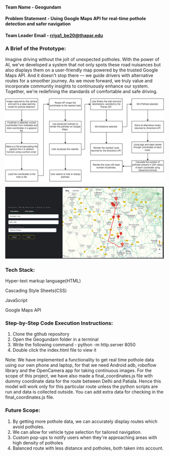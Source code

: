 #### Team Name - Geogundam
#### Problem Statement - Using Google Maps API for real-time pothole detection and safer navigation
#### Team Leader Email - rriya1_be20@thapar.edu

### A Brief of the Prototype:
  Imagine driving without the jolt of unexpected potholes. With the power of AI, we've developed a system that not only spots these road nuisances but also displays them on a user-friendly map powered by the trusted Google Maps API. And it doesn't stop there — we guide drivers with alternative routes for a smoother journey. As we move forward, we truly value and incorporate community insights to continuously enhance our system. Together, we're redefining the standards of comfortable and safe driving.

  ![Alt Text](https://github.com/D4em0nn/Code-with-Google-Maps/blob/main/images/WhatsApp%20Image%202023-10-26%20at%2010.10.03%20PM.jpeg?raw=true)
  
  ![Website Layout](https://github.com/D4em0nn/Code-with-Google-Maps/blob/main/images/Screenshot%20(1385).png?raw=true)

### Tech Stack: 
   Hyper-text markup language(HTML)

  Cascading Style Sheets(CSS)

  JavaScript

  Google Maps API
   
### Step-by-Step Code Execution Instructions:
  1. Clone the github repository
  2. Open the Geogundam folder in a terminal
  3. Write the following command - python -m http.server 8050
  4. Double click the index.html file to view it

  Note: We have implemented a functionality to get real time pothole data using our own phone and laptop, for that we need Android adb, roboflow library and the OpenCamera app for taking continuous images. For the scope of this project, we have also made a final_coordinates.js file with dummy coordinate data for the route between Delhi and Patiala. Hence this model will work only for this particular route unless the python scripts are run and data is collected outside. You can add extra data for checking in the final_coordinates.js file.

### Future Scope:
   1. By getting more pothole data, we can accurately display routes which avoid potholes.
   2. We can allow for vehicle type selection for tailored navigation.
   3. Custom pop-ups to notify users when they're approaching areas with high density of potholes
   4. Balanced route with less distance and potholes, both taken into account.
